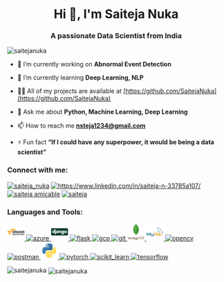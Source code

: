 <h1 align="center">Hi 👋, I'm Saiteja Nuka</h1>
<h3 align="center">A passionate Data Scientist from India</h3>

<p align="left"> <img src="https://komarev.com/ghpvc/?username=saitejanuka&label=Profile%20views&color=0e75b6&style=flat" alt="saitejanuka" /> </p>

- 🔭 I’m currently working on **Abnormal Event Detection**

- 🌱 I’m currently learning **Deep Learning, NLP**

- 👨‍💻 All of my projects are available at [https://github.com/SaitejaNuka](https://github.com/SaitejaNuka)

- 💬 Ask me about **Python, Machine Learning, Deep Learning**

- 📫 How to reach me **nsteja1234@gmail.com**

- ⚡ Fun fact **“If I could have any superpower, it would be being a data scientist”**

<h3 align="left">Connect with me:</h3>
<p align="left">
<a href="https://twitter.com/saiteja_nuka" target="blank"><img align="center" src="https://raw.githubusercontent.com/rahuldkjain/github-profile-readme-generator/neutral-icons/src/images/icons/Social/twitter.svg" alt="saiteja_nuka" height="30" width="40" /></a>
<a href="https://linkedin.com/in/https://www.linkedin.com/in/saiteja-n-33785a107/" target="blank"><img align="center" src="https://raw.githubusercontent.com/rahuldkjain/github-profile-readme-generator/neutral-icons/src/images/icons/Social/linked-in-alt.svg" alt="https://www.linkedin.com/in/saiteja-n-33785a107/" height="30" width="40" /></a>
<a href="https://fb.com/saiteja amicable" target="blank"><img align="center" src="https://raw.githubusercontent.com/rahuldkjain/github-profile-readme-generator/neutral-icons/src/images/icons/Social/facebook.svg" alt="saiteja amicable" height="30" width="40" /></a>
<a href="https://instagram.com/saiteja" target="blank"><img align="center" src="https://raw.githubusercontent.com/rahuldkjain/github-profile-readme-generator/neutral-icons/src/images/icons/Social/instagram.svg" alt="saiteja" height="30" width="40" /></a>
</p>

<h3 align="left">Languages and Tools:</h3>
<p align="left"> <a href="https://aws.amazon.com" target="_blank"> <img src="https://raw.githubusercontent.com/devicons/devicon/master/icons/amazonwebservices/amazonwebservices-original-wordmark.svg" alt="aws" width="40" height="40"/> </a> <a href="https://azure.microsoft.com/en-in/" target="_blank"> <img src="https://www.vectorlogo.zone/logos/microsoft_azure/microsoft_azure-icon.svg" alt="azure" width="40" height="40"/> </a> <a href="https://www.djangoproject.com/" target="_blank"> <img src="https://raw.githubusercontent.com/devicons/devicon/master/icons/django/django-original.svg" alt="django" width="40" height="40"/> </a> <a href="https://flask.palletsprojects.com/" target="_blank"> <img src="https://www.vectorlogo.zone/logos/pocoo_flask/pocoo_flask-icon.svg" alt="flask" width="40" height="40"/> </a> <a href="https://cloud.google.com" target="_blank"> <img src="https://www.vectorlogo.zone/logos/google_cloud/google_cloud-icon.svg" alt="gcp" width="40" height="40"/> </a> <a href="https://git-scm.com/" target="_blank"> <img src="https://www.vectorlogo.zone/logos/git-scm/git-scm-icon.svg" alt="git" width="40" height="40"/> </a> <a href="https://www.mongodb.com/" target="_blank"> <img src="https://raw.githubusercontent.com/devicons/devicon/master/icons/mongodb/mongodb-original-wordmark.svg" alt="mongodb" width="40" height="40"/> </a> <a href="https://www.mysql.com/" target="_blank"> <img src="https://raw.githubusercontent.com/devicons/devicon/master/icons/mysql/mysql-original-wordmark.svg" alt="mysql" width="40" height="40"/> </a> <a href="https://opencv.org/" target="_blank"> <img src="https://www.vectorlogo.zone/logos/opencv/opencv-icon.svg" alt="opencv" width="40" height="40"/> </a> <a href="https://postman.com" target="_blank"> <img src="https://www.vectorlogo.zone/logos/getpostman/getpostman-icon.svg" alt="postman" width="40" height="40"/> </a> <a href="https://www.python.org" target="_blank"> <img src="https://raw.githubusercontent.com/devicons/devicon/master/icons/python/python-original.svg" alt="python" width="40" height="40"/> </a> <a href="https://pytorch.org/" target="_blank"> <img src="https://www.vectorlogo.zone/logos/pytorch/pytorch-icon.svg" alt="pytorch" width="40" height="40"/> </a> <a href="https://scikit-learn.org/" target="_blank"> <img src="https://upload.wikimedia.org/wikipedia/commons/0/05/Scikit_learn_logo_small.svg" alt="scikit_learn" width="40" height="40"/> </a> <a href="https://www.tensorflow.org" target="_blank"> <img src="https://www.vectorlogo.zone/logos/tensorflow/tensorflow-icon.svg" alt="tensorflow" width="40" height="40"/> </a> </p>

<p><img align="left" src="https://github-readme-stats.vercel.app/api/top-langs?username=saitejanuka&show_icons=true&locale=en&layout=compact" alt="saitejanuka" /></p>

<p>&nbsp;<img align="center" src="https://github-readme-stats.vercel.app/api?username=saitejanuka&show_icons=true&locale=en" alt="saitejanuka" /></p>
